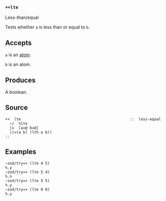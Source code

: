 ### `++lte`

Less-than/equal

Tests whether `a` is less than or equal to `b`.

Accepts
-------

`a` is an [atom]().

`b` is an atom.

Produces
--------

A boolean.

Source
------

    ++  lte                                                 ::  less-equal
      ~/  %lte
      |=  [a=@ b=@]
      |(=(a b) (lth a b))
    ::

Examples
--------

    ~zod/try=> (lte 4 5)
    %.y
    ~zod/try=> (lte 5 4)
    %.n
    ~zod/try=> (lte 5 5)
    %.y
    ~zod/try=> (lte 0 0)
    %.y



